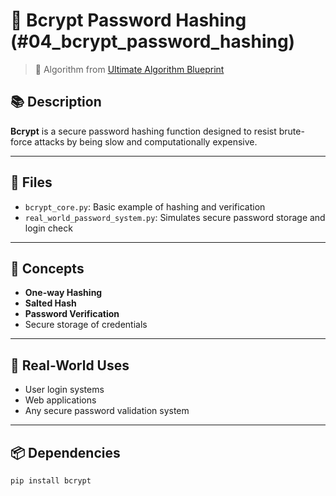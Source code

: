 # 🔐 Bcrypt Password Hashing (#04_bcrypt_password_hashing)

> 📌 Algorithm from [Ultimate Algorithm Blueprint](https://jawadabbasi14.github.io/the-ultimate-algorithm-blueprint/)

## 📚 Description
**Bcrypt** is a secure password hashing function designed to resist brute-force attacks by being slow and computationally expensive.

---

## 📂 Files

- `bcrypt_core.py`: Basic example of hashing and verification
- `real_world_password_system.py`: Simulates secure password storage and login check

---

## 🧠 Concepts

- **One-way Hashing**
- **Salted Hash**
- **Password Verification**
- Secure storage of credentials

---

## 🔐 Real-World Uses

- User login systems
- Web applications
- Any secure password validation system

---

## 📦 Dependencies

```bash
pip install bcrypt
